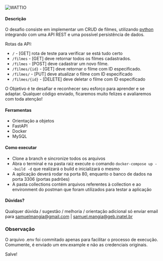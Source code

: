 ![WATTIO](http://wattio.com.br/web/image/1204-212f47c3/Logo%20Wattio.png)

#### Descrição

O desafio consiste em implementar um CRUD de filmes, utilizando [python](https://www.python.org/ "python") integrando com uma API REST e uma possível persistência de dados.

Rotas da API:

 - `/` - [GET] rota de teste para verificar se está tudo certo
 - `/filmes` - [GET] deve retornar todos os filmes cadastrados.
 - `/filmes` - [POST] deve cadastrar um novo filme.
 - `/filmes/{id}` -  [GET] deve retornar o filme com ID especificado.
 - `/filmes/` - [PUT] deve atualizar o filme com ID especificado
 - `/filmes/{id}` - [DELETE] deve deletar o filme com ID especificado

O Objetivo é te desafiar e reconhecer seu esforço para aprender e se adaptar. Qualquer código enviado, ficaremos muito felizes e avaliaremos com toda atenção!

#### Ferramentas 

- Orientação a objetos
- FastAPI
- Docker
- MySQL

#### Como executar

- Clone a branch e sincronize todos os arquivos
- Abra o terminal e na pasta raiz execute o comando ```docker-compose up --build -d``` que realizará o build e inicializará o mesmo
- A aplicação deverá rodar na porta 80, enquanto o banco de dados na porta 3306 (portas padrões)
- A pasta collections contém arquivos referentes à collection e ao environment do postman que foram utilizados para testar a aplicação

#### Dúvidas?

Qualquer dúvida / sugestão / melhoria / orientação adicional só enviar email para samuelmangia@gmail.com | samuel.mangia@geb.inatel.br

### Observação

O arquivo .env foi commitado apenas para facilitar o processo de execução. Comumente, é enviado um env.example e não as credenciais originais.

Salve!
